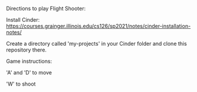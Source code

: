 Directions to play Flight Shooter:

Install Cinder: 
https://courses.grainger.illinois.edu/cs126/sp2021/notes/cinder-installation-notes/

Create a directory called 'my-projects' in your Cinder folder and clone this repository there. 

Game instructions:

'A' and 'D' to move

'W' to shoot
